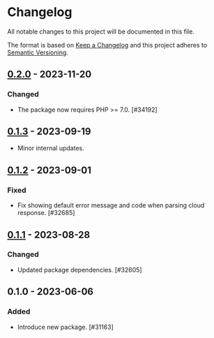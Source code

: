 # Changelog

All notable changes to this project will be documented in this file.

The format is based on [Keep a Changelog](https://keepachangelog.com/en/1.0.0/)
and this project adheres to [Semantic Versioning](https://semver.org/spec/v2.0.0.html).

## [0.2.0] - 2023-11-20
### Changed
- The package now requires PHP >= 7.0. [#34192]

## [0.1.3] - 2023-09-19

- Minor internal updates.

## [0.1.2] - 2023-09-01
### Fixed
- Fix showing default error message and code when parsing cloud response. [#32685]

## [0.1.1] - 2023-08-28
### Changed
- Updated package dependencies. [#32605]

## 0.1.0 - 2023-06-06
### Added
- Introduce new package. [#31163]

[0.2.0]: https://github.com/Automattic/jetpack-boost-core/compare/v0.1.3...v0.2.0
[0.1.3]: https://github.com/Automattic/jetpack-boost-core/compare/v0.1.2...v0.1.3
[0.1.2]: https://github.com/Automattic/jetpack-boost-core/compare/v0.1.1...v0.1.2
[0.1.1]: https://github.com/Automattic/jetpack-boost-core/compare/v0.1.0...v0.1.1
